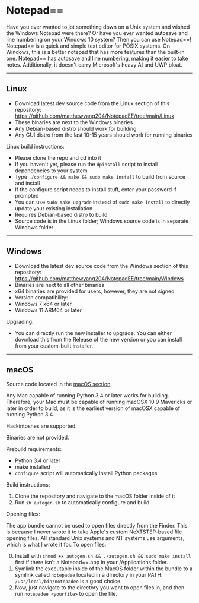 # Notepad==
Have you ever wanted to jot something down on a Unix system and wished the Windows Notepad were there? Or have you ever wanted autosave and line numbering on your Windows 10 system? Then you can use Notepad==! Notepad== is a quick and simple text editor for POSIX systems. On Windows, this is a better notepad that has more features than the built-in one. Notepad== has autosave and line numbering, making it easier to take notes. Additionally, it doesn't carry Microsoft's heavy AI and UWP bloat.

-----
Linux
-----
- Download latest dev source code from the Linux section of this repository: https://github.com/matthewyang204/NotepadEE/tree/main/Linux
- These binaries are next to the Windows binaries
- Any Debian-based distro should work for building
- Any GUI distro from the last 10-15 years should work for running binaries

Linux build instructions:
- Please clone the repo and cd into it
- If you haven't yet, please run the `dpinstall` script to install dependencies to your system
- Type `./configure && make && sudo make install` to build from source and install
- If the configure script needs to install stuff, enter your password if prompted
- You can use `sudo make upgrade` instead of `sudo make install` to directly update your existing installation
- Requires Debian-based distro to build
- Source code is in the Linux folder; Windows source code is in separate Windows folder

-----
Windows
-----
- Download the latest dev source code from the Windows section of this repository: https://github.com/matthewyang204/NotepadEE/tree/main/Windows
- Binaries are next to all other binaries
- x64 binaries are provided for users, however, they are not signed
- Version compatibility:
- Windows 7 x64 or later
- Windows 11 ARM64 or later

Upgrading:
- You can directly run the new installer to upgrade. You can either download this from the Release of the new version or you can install from your custom-built installer.

-----
macOS
-----
Source code located in the [macOS section](https://github.com/matthewyang204/NotepadEE/tree/main/macOS).

Any Mac capable of running Python 3.4 or later works for building. Therefore, your Mac must be capable of running macOSX 10.9 Mavericks or later in order to build, as it is the earliest version of macOSX capable of running Python 3.4.

Hackintoshes are supported.

Binaries are not provided.

Prebuild requirements:
- Python 3.4 or later
- make installed
- `configure` script will automatically install Python packages

Build instructions:
1. Clone the repository and navigate to the macOS folder inside of it
2. Run `sh autogen.sh` to automatically configure and build

Opening files:

The app bundle cannot be used to open files directly from the Finder. This is because I never wrote it to take Apple's custom NeXTSTEP-based file opening files. All standard Unix systems and NT systems use arguments, which is what I wrote it for. To open files:

0. Install with `chmod +x autogen.sh && ./autogen.sh && sudo make install` first if there isn't a Notepad==.app in your /Applications folder.
1. Symlink the executable inside of the MacOS folder within the bundle to a symlink called `notepadee` located in a directory in your PATH. `/usr/local/bin/notepadee` is a good choice.
2. Now, just navigate to the directory you want to open files in, and then run `notepadee <yourfile>` to open the file.
